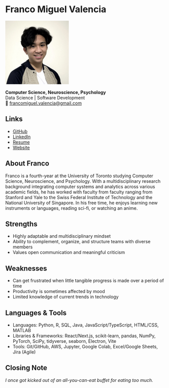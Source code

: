 # Franco Miguel Valencia

<img src="./francomiguel_valencia.JPG" alt="Franco Miguel Valencia Profile" width="200">

**Computer Science, Neuroscience, Psychology**   
Data Science | Software Development   
📧 francomiguel.valencia@gmail.com
  
## Links
- [GitHub](https://github.com/Funkey08)
- [LinkedIn](https://www.linkedin.com/in/franco-miguel-valencia-6a650b219/)
- [Resume](https://drive.google.com/file/d/1yKRrd3qEXcOEOkTc8ijD-XIIMQltLRxJ/view?usp=sharing)
- [Website](https://funkey08.github.io/hi-im-franco/)

## About Franco
Franco is a fourth-year at the University of Toronto studying Computer Science, Neuroscience, and Psychology. With a multidisciplinary research background integrating computer systems and analytics across various academic fields, he has worked with faculty from faculty ranging from Stanford and Yale to the Swiss Federal Institute of Technology and the National University of Singapore. In his free time, he enjoys learning new instruments or languages, reading sci-fi, or watching an anime.

## Strengths
- Highly adaptable and multidisciplinary mindset
- Ability to complement, organize, and structure teams with diverse members
- Values open communication and meaningful criticism

## Weaknesses
- Can get frustrated when little tangible progress is made over a period of time
- Productivity is sometimes affected by mood
- Limited knowledge of current trends in technology

## Languages & Tools
- Languages: Python, R, SQL, Java, JavaScript/TypeScript, HTML/CSS, MATLAB
- Libraries & Frameworks: React/Next.js, scikit-learn, pandas, NumPy, PyTorch, SciPy, tidyverse, seaborn, Electron, Vite
- Tools: Git/GitHub, AWS, Jupyter, Google Colab, Excel/Google Sheets, Jira (Agile)
  
## Closing Note
*I once got kicked out of an all-you-can-eat buffet for eating too much.*

